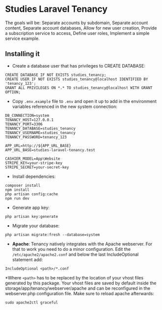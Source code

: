 # Studies Laravel Tenancy

The goals will be: Separate accounts by subdomain, Separate account content, Separate account databases, Allow for new user creation, Provide a subscription service to access, Define user roles, Implement a simple service example.

## Installing it

-  Create a database user that has privileges to CREATE DATABASE:
```
CREATE DATABASE IF NOT EXISTS studies_tenancy;
CREATE USER IF NOT EXISTS studies_tenancy@localhost IDENTIFIED BY 'tenancy_123';
GRANT ALL PRIVILEGES ON *.* TO studies_tenancy@localhost WITH GRANT OPTION;
```

- Copy ```.env.example``` file to ```.env``` and open it up to add in the environment variables referenced in the new system connection:
```
DB_CONNECTION=system
TENANCY_HOST=127.0.0.1
TENANCY_PORT=3306
TENANCY_DATABASE=studies_tenancy
TENANCY_USERNAME=studies_tenancy
TENANCY_PASSWORD=tenancy_123

APP_URL=http://${APP_URL_BASE}
APP_URL_BASE=studies-laravel-tenancy.test

CASHIER_MODEL=App\Website
STRIPE_KEY=your-stripe-key
STRIPE_SECRET=your-secret-key

```

- Install dependencies:
```
composer install
npm install
php artisan config:cache
npm run dev
```

- Generate app key:
```
php artisan key:generate
```

- Migrate your database:
```
php artisan migrate:fresh --database=system
```
- **Apache**: Tenancy natively integrates with the Apache webserver. For that to work you need to do a minor configuration. Edit the ```/etc/apache2/apache2.conf``` and below the last IncludeOptional statement add:
```
IncludeOptional <path>/*.conf
```
*Where ```<path>``` has to be replaced by the location of your vhost files generated by this package. Your vhost files are saved by default inside the storage/app/tenancy/webserver/apache and can be reconfigured in the webserver.php configuration file. Make sure to reload apache afterwards:
```
sudo apache2ctl graceful
```